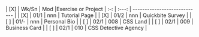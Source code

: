 | [X] | Wk/Sn | Mod |Exercise or Project
| :-: | :---: | ---------------------------- |
| [X] | 01/1  | nnn | Tutorial Page         |
| [X] | 01/2  | nnn | Quickbite Survey       |
| [ ] | 01/-  | nnn | Personal Bio           |
| [ ] | 02/1  | 008 | CSS Land               |
| [ ] | 02/1  | 009 | Business Card          |
| [ ] | 02/1  | 010 | CSS Detective Agency   |